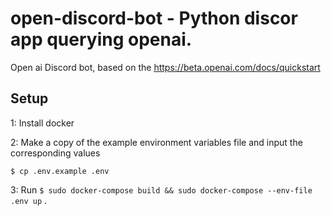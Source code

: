 # open-discord-bot - Python discor app querying openai.
Open ai Discord bot, based on the https://beta.openai.com/docs/quickstart

## Setup

1: Install docker


2: Make a copy of the example environment variables file and input the corresponding values

```$ cp .env.example .env```

3: Run
```$ sudo docker-compose build && sudo docker-compose --env-file .env up```
.
